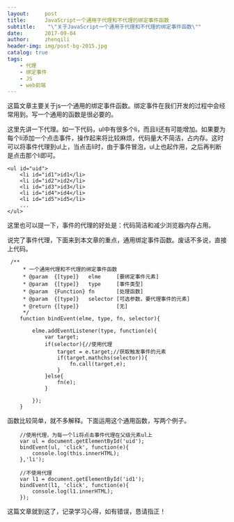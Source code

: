 ```yaml
---
layout:     post
title:      JavaScript一个通用于代理和不代理的绑定事件函数
subtitle:    "\"关于JavaScript一个通用于代理和不代理的绑定事件函数\""
date:       2017-09-04
author:     zhenqili
header-img: img/post-bg-2015.jpg
catalog: true
tags:
    - 代理
    - 绑定事件
    - JS
    - web前端
---
```


 这篇文章主要关于js一个通用的绑定事件函数。绑定事件在我们开发的过程中会经常用到。写一个通用的函数是很必要的。  

这里先讲一下代理。如一下代码，ul中有很多个li，而且li还有可能增加。如果要为每个li添加一个点击事件，操作起来将比较麻烦，代码量大不简洁，占内存。这时可以将事件代理到ul上，当点击li时，由于事件冒泡，ul上也起作用，之后再判断是点击那个li即可。
```
<ul id="uid">
	<li id="id1">id1</li>
	<li id="id2">id2</li>
	<li id="id3">id3</li>
	<li id="id4">id4</li>
	<li id="id5">id5</li>
	...
</ul>
```
这里也可以提一下，事件的代理的好处是：代码简洁和减少浏览器内存占用。

说完了事件代理，下面来到本文章的重点，通用绑定事件函数。废话不多说，直接上代码。

```
 /**
	 * 一个通用代理和不代理的绑定事件函数
	 * @param  {[type]}   elme     [要绑定事件元素]
	 * @param  {[type]}   type     [事件类型]
	 * @param  {Function} fn       [处理函数]
	 * @param  {[type]}   selector [可选参数，要代理事件的元素]
	 * @return {[type]}            [无]
	 */
	function bindEvent(elme, type, fn, selector){

		elme.addEventListener(type, function(e){
			var target;
			if(selector){//使用代理
				target = e.target;//获取触发事件的元素
				if(target.mathchs(selector)){
					fn.call(target,e);
				}
			}else{
				fn(e);
			}

		});
	}
```
函数比较简单，就不多解释。下面运用这个通用函数，写两个例子。

```
    //使用代理，为每一个li将点击事件代理在父级元素ul上
	var ul = document.getElementById('uid');
	bindEvent(ul, 'click', function(e){
		console.log(this.innerHTML);
	},'li');

	//不使用代理
	var l1 = document.getElementById('id1');
	bindEvent(l1, 'click', function(e){
		console.log(l1.innerHTML);
	});
```

这篇文章就到这了，记录学习心得，如有错误，恳请指正！  
